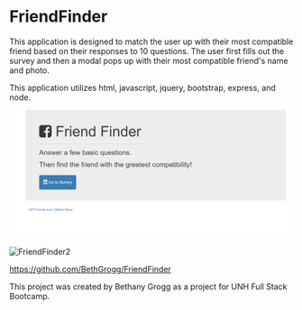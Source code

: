 # FriendFinder

This application is designed to match the user up with their most compatible friend based on their responses to 10 questions.  The user first fills out the survey and then a modal pops up with their most compatible friend's name and photo.

This application utilizes html, javascript, jquery, bootstrap, express, and node.

![FriendFinder1](/FriendFinder1.png)

![FriendFinder2](/FriendFinder2.pngd)

https://github.com/BethGrogg/FriendFinder

This project was created by Bethany Grogg as a project for UNH Full Stack Bootcamp.